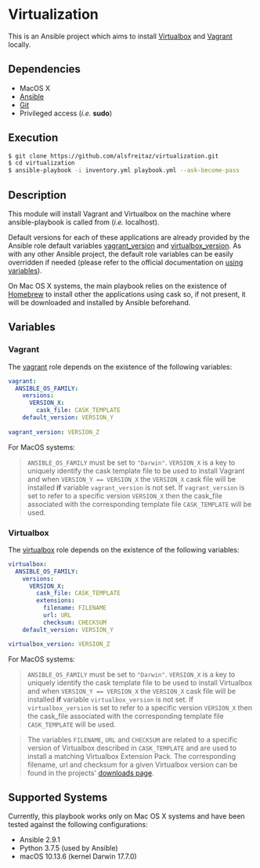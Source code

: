 # Virtualization

This is an Ansible project which aims to install [Virtualbox](https://www.virtualbox.org/) and [Vagrant](https://www.vagrantup.com/) locally.

## Dependencies

* MacOS X
* [Ansible](https://docs.ansible.com/ansible/latest/index.html)
* [Git](https://git-scm.com/)
* Privileged access (*i.e.* **sudo**)

## Execution

```bash
$ git clone https://github.com/alsfreitaz/virtualization.git
$ cd virtualization
$ ansible-playbook -i inventory.yml playbook.yml --ask-become-pass
```

## Description

This module will install Vagrant and Virtualbox on the machine where ansible-playbook is called from (*i.e.* localhost).

Default versions for each of these applications are already provided by the Ansible role default variables [vagrant_version](https://github.com/alsfreitaz/virtualization/blob/4897f043b1a187eb65bef82520967e828a0cdd7c/roles/vagrant/defaults/main.yml#L11) and [virtualbox_version](https://github.com/alsfreitaz/virtualization/blob/4897f043b1a187eb65bef82520967e828a0cdd7c/roles/virtualbox/defaults/main.yml#L15). As with any other Ansible project, the default role variables can be easily overridden if needed (please refer to the official documentation on [using variables](https://docs.ansible.com/ansible/latest/user_guide/playbooks_variables.html)).

On Mac OS X systems, the main playbook relies on the existence of [Homebrew](https://brew.sh/) to install other the applications using cask so, if not present, it will be downloaded and installed by Ansible beforehand.

## Variables

### Vagrant

The [vagrant](https://github.com/alsfreitaz/virtualization/tree/master/roles/vagrant) role depends on the existence of the following variables:

```yaml
vagrant:
  ANSIBLE_OS_FAMILY:
    versions:
      VERSION_X: 
        cask_file: CASK_TEMPLATE
    default_version: VERSION_Y
    
vagrant_version: VERSION_Z
```

For MacOS systems:

> `ANSIBLE_OS_FAMILY` must be set to `"Darwin"`. `VERSION_X` is a key to uniquely identify the cask template file to be used to install Vagrant and when `VERSION_Y == VERSION_X` the `VERSION_X` cask file will be installed **if** variable `vagrant_version` is not set. If `vagrant_version` is set to refer to a specific version `VERSION_X` then the cask_file associated with the corresponding template file `CASK_TEMPLATE` will be used.

### Virtualbox

The [virtualbox](https://github.com/alsfreitaz/virtualization/tree/master/roles/virtualbox) role depends on the existence of the following variables:

```yaml
virtualbox:
  ANSIBLE_OS_FAMILY:
    versions:
      VERSION_X: 
        cask_file: CASK_TEMPLATE
        extensions:
          filename: FILENAME
          url: URL
          checksum: CHECKSUM 
    default_version: VERSION_Y

virtualbox_version: VERSION_Z
```

For MacOS systems:

> `ANSIBLE_OS_FAMILY` must be set to `"Darwin"`. `VERSION_X` is a key to uniquely identify the cask template file to be used to install Virtualbox and when `VERSION_Y == VERSION_X` the `VERSION_X` cask file will be installed **if** variable `virtualbox_version` is not set. If `virtualbox_version` is set to refer to a specific version `VERSION_X` then the cask_file associated with the corresponding template file `CASK_TEMPLATE` will be used.

> The variables `FILENAME`, `URL` and `CHECKSUM` are related to a specific version of Virtualbox described in `CASK_TEMPLATE` and are used to install a matching Virtualbox Extension Pack. The corresponding filename, url and checksum for a given Virtualbox version can be found in the projects' [downloads page](https://www.virtualbox.org/wiki/Downloads).

## Supported Systems

Currently, this playbook works only on Mac OS X systems and have been tested against the following configurations:

* Ansible 2.9.1
* Python 3.7.5 (used by Ansible)
* macOS 10.13.6 (kernel Darwin 17.7.0)
